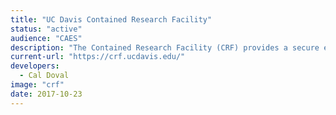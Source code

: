 ```yaml
---
title: "UC Davis Contained Research Facility"
status: "active"
audience: "CAES"
description: "The Contained Research Facility (CRF) provides a secure environment for research on invasive plant pests; those known to occur in California and those that have yet to arrive. These plant pests, including arthropods, plant pathogens, nematodes, and weeds, pose huge potential losses for California agriculture, threaten trade of agricultural products, threaten natural ecosystems, and can damage urban landscapes."
current-url: "https://crf.ucdavis.edu/"
developers:
  - Cal Doval
image: "crf"
date: 2017-10-23
---
```


